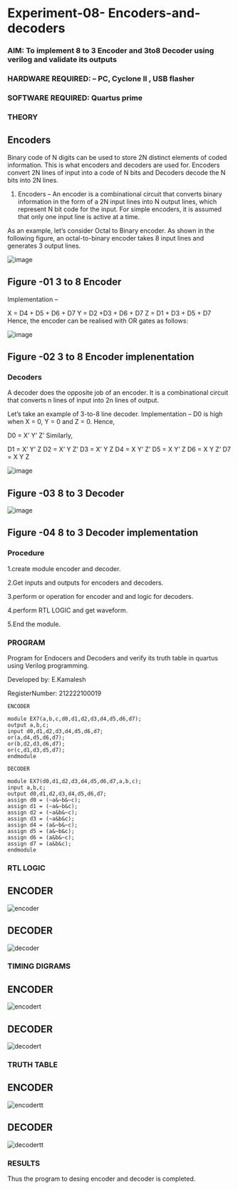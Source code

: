 # Experiment-08- Encoders-and-decoders 
### AIM: To implement 8 to 3 Encoder and  3to8 Decoder using verilog and validate its outputs
### HARDWARE REQUIRED:  – PC, Cyclone II , USB flasher
### SOFTWARE REQUIRED:   Quartus prime
### THEORY 

## Encoders
Binary code of N digits can be used to store 2N distinct elements of coded information. This is what encoders and decoders are used for. Encoders convert 2N lines of input into a code of N bits and Decoders decode the N bits into 2N lines.

1. Encoders –
An encoder is a combinational circuit that converts binary information in the form of a 2N input lines into N output lines, which represent N bit code for the input. For simple encoders, it is assumed that only one input line is active at a time.

As an example, let’s consider Octal to Binary encoder. As shown in the following figure, an octal-to-binary encoder takes 8 input lines and generates 3 output lines.

![image](https://user-images.githubusercontent.com/36288975/171543588-bc0746df-a173-4b35-989e-5fb7d385fe8a.png)
## Figure -01 3 to 8 Encoder 


Implementation –

X = D4 + D5 + D6 + D7
Y = D2 +D3 + D6 + D7
Z = D1 + D3 + D5 + D7 
Hence, the encoder can be realised with OR gates as follows:


![image](https://user-images.githubusercontent.com/36288975/171543740-68403b82-aa93-4c98-9343-f32b14885a2e.png)
## Figure -02 3 to 8 Encoder implenentation 

 ### Decoders 
A decoder does the opposite job of an encoder. It is a combinational circuit that converts n lines of input into 2n lines of output.

Let’s take an example of 3-to-8 line decoder.
Implementation –
D0 is high when X = 0, Y = 0 and Z = 0. Hence,

D0 = X’ Y’ Z’ 
Similarly,

D1 = X’ Y’ Z
D2 = X’ Y Z’
D3 = X’ Y Z
D4 = X Y’ Z’
D5 = X Y’ Z
D6 = X Y Z’
D7 = X Y Z 


![image](https://user-images.githubusercontent.com/36288975/171543978-ee2d0671-2846-40a1-8705-507fd6287a49.png)
## Figure -03 8 to 3 Decoder 



![image](https://user-images.githubusercontent.com/36288975/171543866-5a6eace6-8683-49d7-9c4f-a7cb30ec3035.png)
## Figure -04 8 to 3 Decoder implementation 

### Procedure


1.create module encoder and decoder.

2.Get inputs and outputs for encoders and decoders.

3.perform or operation for encoder and and logic for decoders.

4.perform RTL LOGIC and get waveform.

5.End the module.

### PROGRAM 

Program for Endocers and Decoders  and verify its truth table in quartus using Verilog programming.

Developed by: E.Kamalesh

RegisterNumber: 212222100019

```
ENCODER

module EX7(a,b,c,d0,d1,d2,d3,d4,d5,d6,d7);
output a,b,c;
input d0,d1,d2,d3,d4,d5,d6,d7;
or(a,d4,d5,d6,d7);
or(b,d2,d3,d6,d7);
or(c,d1,d3,d5,d7);
endmodule

DECODER

module EX7(d0,d1,d2,d3,d4,d5,d6,d7,a,b,c);
input a,b,c;
output d0,d1,d2,d3,d4,d5,d6,d7;
assign d0 = (~a&~b&~c);
assign d1 = (~a&~b&c);
assign d2 = (~a&b&~c);
assign d3 = (~a&b&c);
assign d4 = (a&~b&~c);
assign d5 = (a&~b&c);
assign d6 = (a&b&~c);
assign d7 = (a&b&c);
endmodule
```




### RTL LOGIC  
## ENCODER
![encoder](https://github.com/kamalesh2509/Experiment-08-Encoders-and-decoders-/assets/120444689/e3a07e4a-8703-452e-8992-e804652fac3d)

## DECODER
![decoder](https://github.com/kamalesh2509/Experiment-08-Encoders-and-decoders-/assets/120444689/072881bb-67d4-45cc-93bf-50e820bd8774)



### TIMING DIGRAMS  

## ENCODER
![encodert](https://github.com/kamalesh2509/Experiment-08-Encoders-and-decoders-/assets/120444689/a265130a-3e60-409f-af02-a1321f256b9c)
## DECODER
![decodert](https://github.com/kamalesh2509/Experiment-08-Encoders-and-decoders-/assets/120444689/0e66e6bb-d47d-4bb7-812c-257203f36761)



### TRUTH TABLE 
## ENCODER
![encodertt](https://github.com/kamalesh2509/Experiment-08-Encoders-and-decoders-/assets/120444689/208fbb3f-3719-4b7e-8c6d-06dc43c87ae0)
## DECODER
![decodertt](https://github.com/kamalesh2509/Experiment-08-Encoders-and-decoders-/assets/120444689/e0cd452f-9a7f-4a22-97ac-75658b43b408)




### RESULTS 
Thus the program to desing encoder and decoder is completed.
